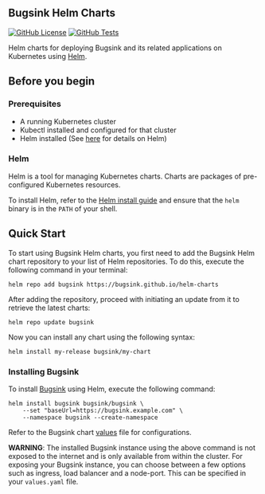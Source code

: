 ## Bugsink Helm Charts

[![GitHub License](https://img.shields.io/github/license/bugsink/helm-charts)](https://github.com/bugsink/helm-charts/blob/main/LICENSE)
[![GitHub Tests](https://img.shields.io/github/actions/workflow/status/bugsink/helm-charts/test.yaml?branch=main&label=tests)](https://github.com/bugsink/helm-charts/actions/workflows/test.yaml?query=branch%3Amain++)

Helm charts for deploying Bugsink and its related applications on Kubernetes using [Helm](https://github.com/helm/helm).

## Before you begin

### Prerequisites

- A running Kubernetes cluster
- Kubectl installed and configured for that cluster
- Helm installed (See [here](#helm) for details on Helm)

### Helm

Helm is a tool for managing Kubernetes charts. Charts are packages of pre-configured Kubernetes resources.

To install Helm, refer to the [Helm install guide](https://github.com/helm/helm#install) and ensure that the `helm`
binary is in the `PATH` of your shell.

## Quick Start

To start using Bugsink Helm charts, you first need to add the Bugsink Helm chart repository to your list of Helm
repositories. To do this, execute the following command in your terminal:

```console
helm repo add bugsink https://bugsink.github.io/helm-charts
```

After adding the repository, proceed with initiating an update from it to retrieve the latest charts:

```console
helm repo update bugsink
```

Now you can install any chart using the following syntax:

```console
helm install my-release bugsink/my-chart
```

### Installing Bugsink

To install [Bugsink](https://www.bugsink.com) using Helm, execute the following command:

```console
helm install bugsink bugsink/bugsink \
    --set "baseUrl=https://bugsink.example.com" \
    --namespace bugsink --create-namespace
```

Refer to the Bugsink chart [values](https://github.com/bugsink/helm-charts/blob/main/charts/bugsink/values.yaml) file
for configurations.

**WARNING**: The installed Bugsink instance using the above command is not exposed to the internet and is only available
from within the cluster. For exposing your Bugsink instance, you can choose between a few options such as ingress, load
balancer and a node-port. This can be specified in your `values.yaml` file.
